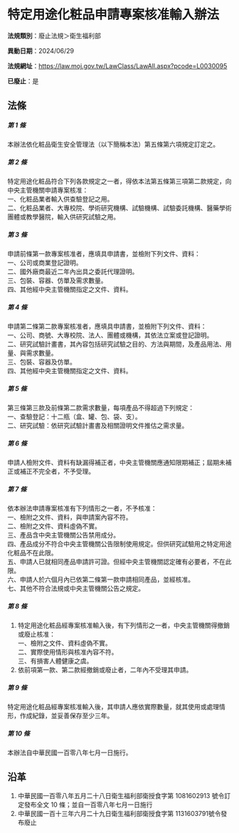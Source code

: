 # 特定用途化粧品申請專案核准輸入辦法

**法規類別**：廢止法規＞衛生福利部

**異動日期**：2024/06/29  

**法規網址**：https://law.moj.gov.tw/LawClass/LawAll.aspx?pcode=L0030095

**已廢止**：是



## 法條
##### 第 1 條
本辦法依化粧品衛生安全管理法（以下簡稱本法）第五條第六項規定訂定之。

##### 第 2 條
特定用途化粧品符合下列各款規定之一者，得依本法第五條第三項第二款規定，向中央主管機關申請專案核准：  
一、化粧品業者輸入供查驗登記之用。  
二、化粧品業者、大專校院、學術研究機構、試驗機構、試驗委託機構、醫藥學術團體或教學醫院，輸入供研究試驗之用。

##### 第 3 條
申請前條第一款專案核准者，應填具申請書，並檢附下列文件、資料：  
一、公司或商業登記證明。  
二、國外廠商最近二年內出具之委託代理證明。  
三、包裝、容器、仿單及需求數量。  
四、其他經中央主管機關指定之文件、資料。

##### 第 4 條
申請第二條第二款專案核准者，應填具申請書，並檢附下列文件、資料：  
一、公司、商號、大專校院、法人、團體或機構，其依法立案或登記證明。  
二、研究試驗計畫書，其內容包括研究試驗之目的、方法與期間，及產品用法、用量、與需求數量。  
三、包裝、容器及仿單。  
四、其他經中央主管機關指定之文件、資料。

##### 第 5 條
第三條第三款及前條第二款需求數量，每項產品不得超過下列規定：  
一、查驗登記：十二瓶（盒、罐、包、袋、支）。  
二、研究試驗：依研究試驗計畫書及相關證明文件推估之需求量。

##### 第 6 條
申請人檢附文件、資料有缺漏得補正者，中央主管機關應通知限期補正；屆期未補正或補正不完全者，不予受理。

##### 第 7 條
依本辦法申請專案核准有下列情形之一者，不予核准：  
一、檢附之文件、資料，與申請案內容不符。  
二、檢附之文件、資料虛偽不實。  
三、產品含中央主管機關公告禁用成分。  
四、產品成分不符合中央主管機關公告限制使用規定。但供研究試驗用之特定用途化粧品不在此限。  
五、申請人已就相同產品申請許可證。但經中央主管機關認定確有必要者，不在此限。  
六、申請人於六個月內已依第二條第一款申請相同產品，並經核准。  
七、其他不符合法規或中央主管機關公告之規定。

##### 第 8 條
1. 特定用途化粧品經專案核准輸入後，有下列情形之一者，中央主管機關得撤銷或廢止核准：  
一、檢附之文件、資料虛偽不實。  
二、實際使用情形與核准內容不符。  
三、有損害人體健康之虞。
1. 依前項第一款、第二款經撤銷或廢止者，二年內不受理其申請。

##### 第 9 條
特定用途化粧品經專案核准輸入後，其申請人應依實際數量，就其使用或處理情形，作成紀錄，並妥善保存至少三年。

##### 第 10 條
本辦法自中華民國一百零八年七月一日施行。

## 沿革
1. 中華民國一百零八年五月二十八日衛生福利部衛授食字第 1081602913 號令訂定發布全文 10 條；並自一百零八年七月一日施行
1. 中華民國一百十三年六月二十九日衛生福利部衛授食字第 1131603791號令發布廢止

